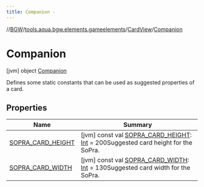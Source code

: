```yaml
---
title: Companion -
---
```

//[BGW](../../../../index.md)/[tools.aqua.bgw.elements.gameelements](../../index.md)/[CardView](../index.md)/[Companion](index.md)



# Companion  
 [jvm] object [Companion](index.md)

Defines some static constants that can be used as suggested properties of a card.

   


## Properties  
  
|  Name |  Summary | 
|---|---|
| <a name="tools.aqua.bgw.elements.gameelements/CardView.Companion/SOPRA_CARD_HEIGHT/#/PointingToDeclaration/"></a>[SOPRA_CARD_HEIGHT](-s-o-p-r-a_-c-a-r-d_-h-e-i-g-h-t.md)| <a name="tools.aqua.bgw.elements.gameelements/CardView.Companion/SOPRA_CARD_HEIGHT/#/PointingToDeclaration/"></a> [jvm] const val [SOPRA_CARD_HEIGHT](-s-o-p-r-a_-c-a-r-d_-h-e-i-g-h-t.md): [Int](https://kotlinlang.org/api/latest/jvm/stdlib/kotlin/-int/index.html) = 200Suggested card height for the SoPra.   <br>|
| <a name="tools.aqua.bgw.elements.gameelements/CardView.Companion/SOPRA_CARD_WIDTH/#/PointingToDeclaration/"></a>[SOPRA_CARD_WIDTH](-s-o-p-r-a_-c-a-r-d_-w-i-d-t-h.md)| <a name="tools.aqua.bgw.elements.gameelements/CardView.Companion/SOPRA_CARD_WIDTH/#/PointingToDeclaration/"></a> [jvm] const val [SOPRA_CARD_WIDTH](-s-o-p-r-a_-c-a-r-d_-w-i-d-t-h.md): [Int](https://kotlinlang.org/api/latest/jvm/stdlib/kotlin/-int/index.html) = 130Suggested card width for the SoPra.   <br>|

